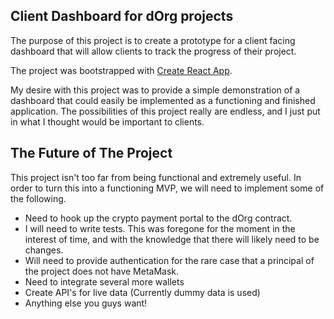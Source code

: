## Client Dashboard for dOrg projects

The purpose of this project is to create a prototype for a client facing dashboard that will allow clients to track the progress of their project.

The project was bootstrapped with [Create React App](https://github.com/facebook/create-react-app).

My desire with this project was to provide a simple demonstration of a dashboard that could easily be implemented as a functioning and finished application. The possibilities of this project really are endless, and I just put in what I thought would be important to clients.

## The Future of The Project

This project isn't too far from being functional and extremely useful. In order to turn this into a functioning MVP, we will need to implement some of the following.

-   Need to hook up the crypto payment portal to the dOrg contract.
-   I will need to write tests. This was foregone for the moment in the interest of time, and with the knowledge that there will likely need to be changes.
-   Will need to provide authentication for the rare case that a principal of the project does not have MetaMask.
-   Need to integrate several more wallets
-   Create API's for live data (Currently dummy data is used)
-   Anything else you guys want!
